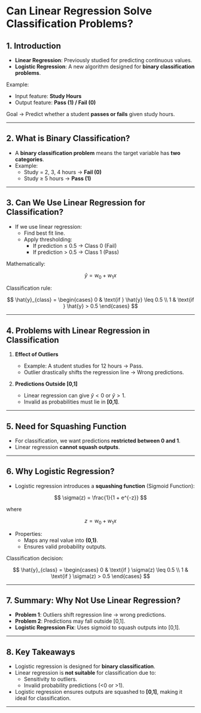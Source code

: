 # Can Linear Regression Solve Classification Problems?

## 1. Introduction
- **Linear Regression**: Previously studied for predicting continuous values.
- **Logistic Regression**: A new algorithm designed for **binary classification problems**.

Example:  
- Input feature: **Study Hours**  
- Output feature: **Pass (1) / Fail (0)**  

Goal → Predict whether a student **passes or fails** given study hours.

---

## 2. What is Binary Classification?
- A **binary classification problem** means the target variable has **two categories**.
- Example:
  - Study = 2, 3, 4 hours → **Fail (0)**
  - Study ≥ 5 hours → **Pass (1)**

---

## 3. Can We Use Linear Regression for Classification?
- If we use linear regression:
  - Find best fit line.
  - Apply thresholding:
    - If prediction ≤ 0.5 → Class 0 (Fail)
    - If prediction > 0.5 → Class 1 (Pass)

Mathematically:

$$
\hat{y} = w_0 + w_1 x
$$

Classification rule:

$$
\hat{y}_{class} =
\begin{cases}
0 & \text{if } \hat{y} \leq 0.5 \\
1 & \text{if } \hat{y} > 0.5
\end{cases}
$$

---

## 4. Problems with Linear Regression in Classification
1. **Effect of Outliers**  
   - Example: A student studies for 12 hours → Pass.  
   - Outlier drastically shifts the regression line → Wrong predictions.

2. **Predictions Outside [0,1]**  
   - Linear regression can give $\hat{y} < 0$ or $\hat{y} > 1$.  
   - Invalid as probabilities must lie in **[0,1]**.

---

## 5. Need for Squashing Function
- For classification, we want predictions **restricted between 0 and 1**.
- Linear regression **cannot squash outputs**.

---

## 6. Why Logistic Regression?
- Logistic regression introduces a **squashing function** (Sigmoid Function):

$$
\sigma(z) = \frac{1}{1 + e^{-z}}
$$

where

$$
z = w_0 + w_1 x
$$

- Properties:
  - Maps any real value into **(0,1)**.
  - Ensures valid probability outputs.

Classification decision:

$$
\hat{y}_{class} =
\begin{cases}
0 & \text{if } \sigma(z) \leq 0.5 \\
1 & \text{if } \sigma(z) > 0.5
\end{cases}
$$

---

## 7. Summary: Why Not Use Linear Regression?
- **Problem 1**: Outliers shift regression line → wrong predictions.  
- **Problem 2**: Predictions may fall outside [0,1].  
- **Logistic Regression Fix**: Uses sigmoid to squash outputs into [0,1].

---

## 8. Key Takeaways
- Logistic regression is designed for **binary classification**.
- Linear regression is **not suitable** for classification due to:
  - Sensitivity to outliers.
  - Invalid probability predictions (<0 or >1).
- Logistic regression ensures outputs are squashed to **[0,1]**, making it ideal for classification.

---
